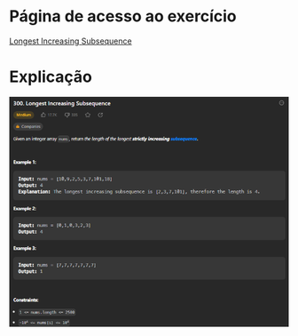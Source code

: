 # Página de acesso ao exercício
[Longest Increasing Subsequence](https://leetcode.com/problems/longest-increasing-subsequence/description/)<br>
# Explicação
![Explicação](../Assets/MaiorSubEnunciado.PNG)
